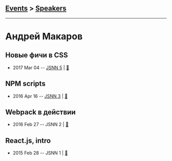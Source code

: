 ## [Events](../README.md) > [Speakers](../speakers.md)
---

# Андрей Макаров

## Новые фичи в CSS
- 2017 Mar 04 -- [JSNN 5](https://www.youtube.com/watch?v=cE72lYNGPyQ)  | [:notebook:](https://r3nya.github.io/new-css-features/)  
## NPM scripts
- 2016 Apr 16 -- [JSNN 3](https://youtu.be/NbaQDjzva3I)  | [:notebook:](http://r3nya.ru/npm/)  
## Webpack в действии
- 2016 Feb 27 -- JSNN 2  | [:notebook:](http://www.slideshare.net/r3nya/hey-webpack)  
## React.js, intro
- 2015 Feb 28 -- JSNN 1  | [:notebook:](http://www.slideshare.net/r3nya/reactjs-intro)  
